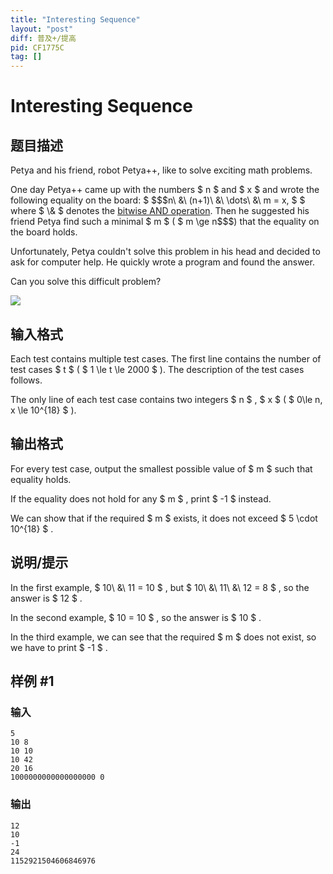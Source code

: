 ```yaml
---
title: "Interesting Sequence"
layout: "post"
diff: 普及+/提高
pid: CF1775C
tag: []
---
```


# Interesting Sequence

## 题目描述

Petya and his friend, robot Petya++, like to solve exciting math problems.

One day Petya++ came up with the numbers $ n $ and $ x $ and wrote the following equality on the board: $ $$$n\ \&\ (n+1)\ \&\ \dots\ \&\ m = x, $ $  where  $ \\&amp; $  denotes the <a href="https://en.wikipedia.org/wiki/Bitwise_operation#AND">bitwise AND operation</a>. Then he suggested his friend Petya find such a minimal  $ m $  ( $ m \\ge n$$$) that the equality on the board holds.

Unfortunately, Petya couldn't solve this problem in his head and decided to ask for computer help. He quickly wrote a program and found the answer.

Can you solve this difficult problem?

 ![](https://cdn.luogu.com.cn/upload/vjudge_pic/CF1775C/3708862555546ebb5c352c2d2207eacbd490398b.png)

## 输入格式

Each test contains multiple test cases. The first line contains the number of test cases $ t $ ( $ 1 \le t \le 2000 $ ). The description of the test cases follows.

The only line of each test case contains two integers $ n $ , $ x $ ( $ 0\le n, x \le 10^{18} $ ).

## 输出格式

For every test case, output the smallest possible value of $ m $ such that equality holds.

If the equality does not hold for any $ m $ , print $ -1 $ instead.

We can show that if the required $ m $ exists, it does not exceed $ 5 \cdot 10^{18} $ .

## 说明/提示

In the first example, $ 10\ \&\ 11 = 10 $ , but $ 10\ \&\ 11\ \&\ 12 = 8 $ , so the answer is $ 12 $ .

In the second example, $ 10 = 10 $ , so the answer is $ 10 $ .

In the third example, we can see that the required $ m $ does not exist, so we have to print $ -1 $ .

## 样例 #1

### 输入

```
5
10 8
10 10
10 42
20 16
1000000000000000000 0
```

### 输出

```
12
10
-1
24
1152921504606846976
```

